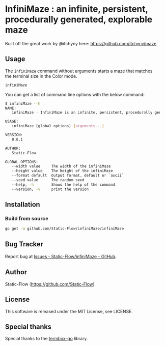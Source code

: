 # InfiniMaze : an infinite, persistent, procedurally generated, explorable maze

Built off the great work by @itchyny here: https://github.com/itchyny/maze

## Usage
The `infiniMaze` command without arguments starts a maze that matches the terminal size in the Color mode.
```sh
infiniMaze
```

You can get a list of command line options with the below command:
```sh
$ infiniMaze --h
NAME:
   infiniMaze - InfiniMaze is an infinite, persistent, procedurally generated, explorable maze

USAGE:
   infiniMaze [global options] [arguments...]

VERSION:
   0.0.1

AUTHOR:
   Static-Flow

GLOBAL OPTIONS:
   --width value     The width of the infiniMaze
   --height value    The height of the infiniMaze
   --format default  Output format, default or `ascii`
   --seed value      The random seed
   --help, -h        Shows the help of the command
   --version, -v     print the version
```

## Installation

### Build from source
```bash
go get -u github.com/Static-Flow/infiniMaze/infiniMaze
```

## Bug Tracker
Report bug at [Issues・Static-Flow/infiniMaze - GitHub](https://github.com/Static-Flow/infiniMaze/issues).

## Author
Static-Flow (https://github.com/Static-Flow)

## License
This software is released under the MIT License, see LICENSE.

## Special thanks
Special thanks to the [termbox-go](https://github.com/nsf/termbox-go) library.
